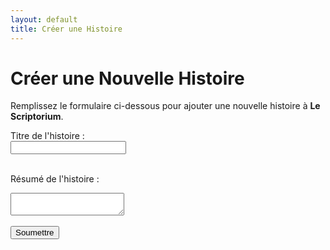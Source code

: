 ```yaml
---
layout: default
title: Créer une Histoire
---
```


# Créer une Nouvelle Histoire

Remplissez le formulaire ci-dessous pour ajouter une nouvelle histoire à **Le Scriptorium**.

<form action="https://formspree.io/f/xxxxxx" method="POST">
  <label for="title">Titre de l'histoire :</label><br>
  <input type="text" id="title" name="title"><br><br>

  <label for="synopsis">Résumé de l'histoire :</label><br>
  <textarea id="synopsis" name="synopsis"></textarea><br><br>

  <input type="submit" value="Soumettre">
</form>

